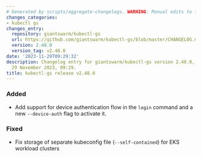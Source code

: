 ```yaml
---
# Generated by scripts/aggregate-changelogs. WARNING: Manual edits to this files will be overwritten.
changes_categories:
- kubectl gs
changes_entry:
  repository: giantswarm/kubectl-gs
  url: https://github.com/giantswarm/kubectl-gs/blob/master/CHANGELOG.md#2480---2023-11-29
  version: 2.48.0
  version_tag: v2.48.0
date: '2023-11-29T09:29:32'
description: Changelog entry for giantswarm/kubectl-gs version 2.48.0, published on
  29 November 2023, 09:29.
title: kubectl-gs release v2.48.0
---
```


### Added
- Add support for device authentication flow in the `login` command and a new `--device-auth` flag to activate it.
### Fixed
- Fix storage of separate kubeconfig file (`--self-contained`) for EKS workload clusters
